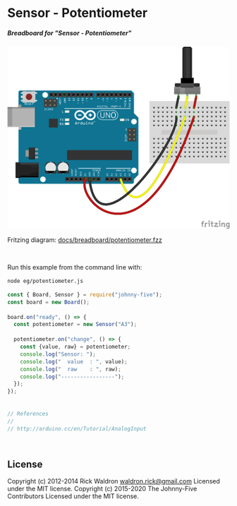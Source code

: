 <!--remove-start-->

# Sensor - Potentiometer

<!--remove-end-->






##### Breadboard for "Sensor - Potentiometer"



![docs/breadboard/potentiometer.png](breadboard/potentiometer.png)<br>

Fritzing diagram: [docs/breadboard/potentiometer.fzz](breadboard/potentiometer.fzz)

&nbsp;




Run this example from the command line with:
```bash
node eg/potentiometer.js
```


```javascript
const { Board, Sensor } = require("johnny-five");
const board = new Board();

board.on("ready", () => {
  const potentiometer = new Sensor("A3");

  potentiometer.on("change", () => {
    const {value, raw} = potentiometer;
    console.log("Sensor: ");
    console.log("  value  : ", value);
    console.log("  raw    : ", raw);
    console.log("-----------------");
  });
});


// References
//
// http://arduino.cc/en/Tutorial/AnalogInput

```








&nbsp;

<!--remove-start-->

## License
Copyright (c) 2012-2014 Rick Waldron <waldron.rick@gmail.com>
Licensed under the MIT license.
Copyright (c) 2015-2020 The Johnny-Five Contributors
Licensed under the MIT license.

<!--remove-end-->

